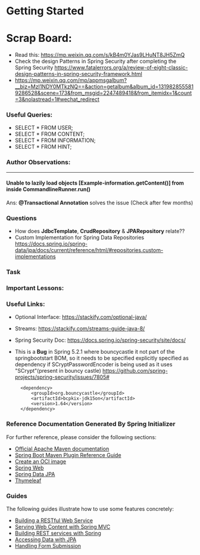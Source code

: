 # Getting Started



# Scrap Board:
* Read this: https://mp.weixin.qq.com/s/kB4m0YJas9LHuNT8JH5ZmQ
* Check the design Patterns in Spring Security after completing the Spring Security https://www.fatalerrors.org/a/review-of-eight-classic-design-patterns-in-spring-security-framework.html
* https://mp.weixin.qq.com/mp/appmsgalbum?__biz=MzI1NDY0MTkzNQ==&action=getalbum&album_id=1319828555819286528&scene=173&from_msgid=2247489418&from_itemidx=1&count=3&nolastread=1#wechat_redirect


### Useful Queries:
* SELECT * FROM USER;
* SELECT * FROM CONTENT;
* SELECT * FROM INFORMATION;
* SELECT * FROM HINT;


### Author Observations:
***
#### Unable to lazily load objects [Example-information.getContent()] from inside CommandlineRunner.run()
Ans: **@Transactional Annotation** solves the issue (Check after few months)


### Questions
* How does **JdbcTemplate**, **CrudRepository** & **JPARepository** relate??
* Custom Implementation for Spring Data Repositories
https://docs.spring.io/spring-data/jpa/docs/current/reference/html/#repositories.custom-implementations


### Task



### Important Lessons:

### Useful Links:
* Optional Interface: https://stackify.com/optional-java/
* Streams: https://stackify.com/streams-guide-java-8/
* Spring Security Doc: https://docs.spring.io/spring-security/site/docs/
* This is a **Bug** in Spring 5.2.1 where bouncycastle it not part of the springbootstart BOM, 
so it needs to be specified explicitly specified as dependency if SCryptPasswordEncoder is being used as it uses "SCrypt"(present in bouncy castle) 
https://github.com/spring-projects/spring-security/issues/7805#

        <dependency>
            <groupId>org.bouncycastle</groupId>
            <artifactId>bcpkix-jdk15on</artifactId>
            <version>1.64</version>
        </dependency>
### Reference Documentation Generated By Spring Initializer
For further reference, please consider the following sections:

* [Official Apache Maven documentation](https://maven.apache.org/guides/index.html)
* [Spring Boot Maven Plugin Reference Guide](https://docs.spring.io/spring-boot/docs/2.5.6/maven-plugin/reference/html/)
* [Create an OCI image](https://docs.spring.io/spring-boot/docs/2.5.6/maven-plugin/reference/html/#build-image)
* [Spring Web](https://docs.spring.io/spring-boot/docs/2.5.6/reference/htmlsingle/#boot-features-developing-web-applications)
* [Spring Data JPA](https://docs.spring.io/spring-boot/docs/2.5.6/reference/htmlsingle/#boot-features-jpa-and-spring-data)
* [Thymeleaf](https://docs.spring.io/spring-boot/docs/2.5.6/reference/htmlsingle/#boot-features-spring-mvc-template-engines)

### Guides
The following guides illustrate how to use some features concretely:

* [Building a RESTful Web Service](https://spring.io/guides/gs/rest-service/)
* [Serving Web Content with Spring MVC](https://spring.io/guides/gs/serving-web-content/)
* [Building REST services with Spring](https://spring.io/guides/tutorials/bookmarks/)
* [Accessing Data with JPA](https://spring.io/guides/gs/accessing-data-jpa/)
* [Handling Form Submission](https://spring.io/guides/gs/handling-form-submission/)

